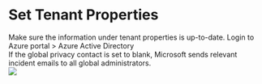 # Set Tenant Properties
Make sure the information under tenant properties is up-to-date.
Login to Azure portal > Azure Active Directory <br>
If the global privacy contact is set to blank, Microsoft sends relevant incident emails to all global administrators.<br> 
<img src="../../../images/o365security/set-tenant-properties.png"></img><br>
